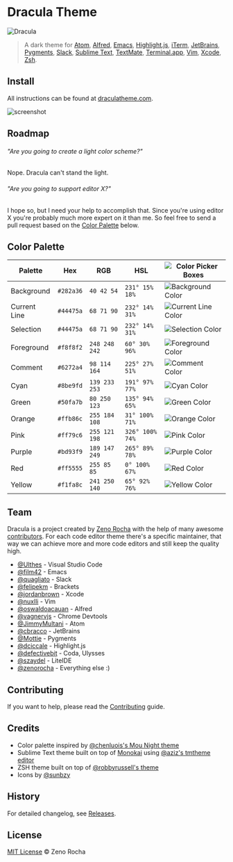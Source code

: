 # Dracula Theme

![Dracula](https://cloud.githubusercontent.com/assets/398893/3528156/4d3d53a8-078c-11e4-8518-820d61886e7a.gif)

> A dark theme for [Atom](http://atom.io/), [Alfred](http://www.alfredapp.com/), [Emacs](https://www.gnu.org/software/emacs/), [Highlight.js](https://highlightjs.org/), [iTerm](http://www.iterm2.com/), [JetBrains](https://www.jetbrains.com/), [Pygments](http://pygments.org/), [Slack](http://slack.com), [Sublime Text](http://www.sublimetext.com/3), [TextMate](http://macromates.com/), [Terminal.app](http://en.wikipedia.org/wiki/Terminal_%28OS_X%29), [Vim](http://www.vim.org/), [Xcode](https://itunes.apple.com/us/app/xcode/id497799835), [Zsh](http://www.zsh.org/).

## Install

All instructions can be found at [draculatheme.com](https://draculatheme.com/).

![screenshot](https://draculatheme.com/assets/img/screenshot-sublime.png)

## Roadmap

###### "Are you going to create a light color scheme?"

Nope. Dracula can't stand the light.

###### "Are you going to support editor X?"

I hope so, but I need your help to accomplish that. Since you're using editor X you're probably much more expert on it than me. So feel free to send a pull request based on the [Color Palette](#color-palette) below.

## Color Palette

Palette      | Hex       | RGB           | HSL             | ![Color Picker Boxes](https://raw.githubusercontent.com/zenorocha/dracula-theme/site/src/assets/img/color-boxes/eyedropper.png)
---          | ---       | ---           | ---             | ---
Background   | `#282a36` | `40 42 54`    | `231° 15% 18%`  | ![Background Color](https://raw.githubusercontent.com/zenorocha/dracula-theme/site/src/assets/img/color-boxes/background.png)
Current Line | `#44475a` | `68 71 90`    | `232° 14% 31%`  | ![Current Line Color](https://raw.githubusercontent.com/zenorocha/dracula-theme/site/src/assets/img/color-boxes/current_line.png)
Selection    | `#44475a` | `68 71 90`    | `232° 14% 31%`  | ![Selection Color](https://raw.githubusercontent.com/zenorocha/dracula-theme/site/src/assets/img/color-boxes/selection.png)
Foreground   | `#f8f8f2` | `248 248 242` | `60° 30% 96%`   | ![Foreground Color](https://raw.githubusercontent.com/zenorocha/dracula-theme/site/src/assets/img/color-boxes/foreground.png)
Comment      | `#6272a4` | `98 114 164`  | `225° 27% 51%`  | ![Comment Color](https://raw.githubusercontent.com/zenorocha/dracula-theme/site/src/assets/img/color-boxes/comment.png)
Cyan         | `#8be9fd` | `139 233 253` | `191° 97% 77%`  | ![Cyan Color](https://raw.githubusercontent.com/zenorocha/dracula-theme/site/src/assets/img/color-boxes/cyan.png)
Green        | `#50fa7b` | `80 250 123`  | `135° 94% 65%`  | ![Green Color](https://raw.githubusercontent.com/zenorocha/dracula-theme/site/src/assets/img/color-boxes/green.png)
Orange       | `#ffb86c` | `255 184 108` | `31° 100% 71%`  | ![Orange Color](https://raw.githubusercontent.com/zenorocha/dracula-theme/site/src/assets/img/color-boxes/orange.png)
Pink         | `#ff79c6` | `255 121 198` | `326° 100% 74%` | ![Pink Color](https://raw.githubusercontent.com/zenorocha/dracula-theme/site/src/assets/img/color-boxes/pink.png)
Purple       | `#bd93f9` | `189 147 249` | `265° 89% 78%`  | ![Purple Color](https://raw.githubusercontent.com/zenorocha/dracula-theme/site/src/assets/img/color-boxes/purple.png)
Red          | `#ff5555` | `255 85 85`   | `0° 100% 67%`   | ![Red Color](https://raw.githubusercontent.com/zenorocha/dracula-theme/site/src/assets/img/color-boxes/red.png)
Yellow       | `#f1fa8c` | `241 250 140` | `65° 92% 76%`   | ![Yellow Color](https://raw.githubusercontent.com/zenorocha/dracula-theme/site/src/assets/img/color-boxes/yellow.png)

## Team

Dracula is a project created by [Zeno Rocha](https://github.com/zenorocha/) with the help of many awesome [contributors](https://github.com/zenorocha/dracula-theme/graphs/contributors). For each code editor theme there's a specific maintainer, that way we can achieve more and more code editors and still keep the quality high.

* [@Ulthes](https://github.com/Ulthes/) - Visual Studio Code
* [@film42](https://github.com/film42/) - Emacs
* [@quagliato](https://github.com/quagliato/) - Slack
* [@felipekm](https://github.com/felipekm/) - Brackets
* [@jordanbrown](https://github.com/jordanbrown/) - Xcode
* [@nuxlli](https://github.com/nuxlli/) - Vim
* [@oswaldoacauan](https://github.com/oswaldoacauan/) - Alfred
* [@vagnervjs](https://github.com/vagnervjs/) - Chrome Devtools
* [@JimmyMultani](https://github.com/JimmyMultani) - Atom
* [@cbracco](https://github.com/cbracco) - JetBrains
* [@Mottie](https://github.com/Mottie) - Pygments
* [@dciccale](https://github.com/dciccale) - Highlight.js
* [@defectivebit](https://github.com/defectivebit) - Coda, Ulysses
* [@szaydel](https://github.com/szaydel) - LiteIDE
* [@zenorocha](https://github.com/zenorocha/) - Everything else :)

## Contributing

If you want to help, please read the [Contributing](https://github.com/zenorocha/dracula-theme/blob/master/CONTRIBUTING.md) guide.

## Credits

* Color palette inspired by [@chenluois's Mou Night theme](http://mouapp.com/)
* Sublime Text theme built on top of [Monokai](http://tmtheme-editor.herokuapp.com/#/Monokai-sublime) using [@aziz's tmtheme editor](http://tmtheme-editor.herokuapp.com/)
* ZSH theme built on top of [@robbyrussell's theme](https://github.com/robbyrussell/oh-my-zsh/blob/master/themes/robbyrussell.zsh-theme)
* Icons by [@sunbzy](http://www.sunbzy.com/)

## History

For detailed changelog, see [Releases](https://github.com/zenorocha/dracula-theme/releases).

## License

[MIT License](http://zenorocha.mit-license.org/) © Zeno Rocha
